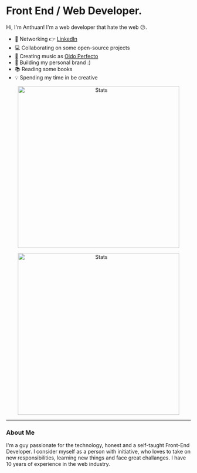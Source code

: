 # Front End / Web Developer. 

Hi, I'm Anthuan! I'm a web developer that hate the web 😕.

- 🤹 Networking 👉 <a href="https://www.linkedin.com/in/anthuanvasquez/">LinkedIn</a>
- 💻 Collaborating on some open-source projects
- 🎹 Creating music as <a href="https://oidoperfecto.net/">Oido Perfecto</a>
- 📱 Building my personal brand :)
- 📚 Reading some books
- 💡 Spending my time in be creative

<p align="center">
  <img src="https://github-readme-stats.vercel.app/api?username=anthuanvasquez&show_icons=true&count_private=true&hide_border=true&cache_seconds=86400&theme=material-palenight" alt="Stats" width="440">
<p>

<p align="center">
  <img src="https://github-readme-stats.vercel.app/api/wakatime?username=anthuanvasquez&show_icons=true&hide_border=true&count_private=true&layout=compact&theme=material-palenight" alt="Stats" width="440">
<p>

***

### About Me

I'm a guy passionate for the technology, honest and a self-taught Front-End Developer. I consider myself as a person with initiative, who loves to take on new responsibilities, learning new things and face great challanges. I have 10 years of experience in the web industry.

